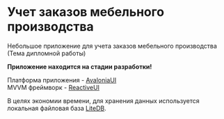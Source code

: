 # Учет заказов мебельного производства
Небольшое приложение для учета заказов мебельного производства (Тема дипломной работы)  

**Приложение находится на стадии разработки!**

Платформа приложения - [AvaloniaUI](https://github.com/AvaloniaUI/Avalonia)  
MVVM фреймворк - [ReactiveUI](https://reactiveui.net/)   

В целях экономии времени, для хранения данных используется локальная файловая база [LiteDB](https://www.litedb.org/).
